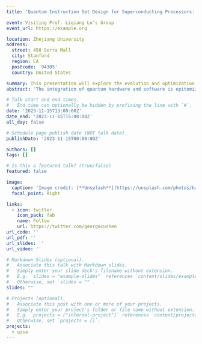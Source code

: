 ```yaml
---
title: 'Quantum Instruction Set Design for Superconducting Processors: A Computer Science Perspective'

event: Visiting Prof. Liqiang Lu's Group
event_url: https://example.org

location: Zhejiang University
address:
  street: 450 Serra Mall
  city: Stanford
  region: CA
  postcode: '94305'
  country: United States

summary: This presentation will explore the evolution and optimization of quantum instruction sets, focusing on achieving high-fidelity execution and streamlining quantum algorithm programming.
abstract: 'The integration of quantum hardware and software is epitomized by the quantum instruction set, yet a tangible disconnect persists in translating theoretical quantum operations into practical instructions for algorithm deployment and their subsequent realization on actual quantum hardware. This presentation will explore the evolution and optimization of quantum instruction sets, focusing on achieving high-fidelity execution and streamlining quantum algorithm programming. We will specifically examine a range of effective strategies for executing single- and two-qubit operations, which promise to substantially elevate system performance. Additionally, we will highlight the extensive opportunities available for future advancements in the architecture of quantum instruction sets.'

# Talk start and end times.
#   End time can optionally be hidden by prefixing the line with `#`.
date: '2023-11-15T13:00:00Z'
date_end: '2023-11-15T15:00:00Z'
all_day: false

# Schedule page publish date (NOT talk date).
publishDate: '2023-11-15T00:00:00Z'

authors: []
tags: []

# Is this a featured talk? (true/false)
featured: false

image:
  caption: 'Image credit: [**Unsplash**](https://unsplash.com/photos/bzdhc5b3Bxs)'
  focal_point: Right

links:
  - icon: twitter
    icon_pack: fab
    name: Follow
    url: https://twitter.com/georgecushen
url_code: ''
url_pdf: ''
url_slides: ''
url_video: ''

# Markdown Slides (optional).
#   Associate this talk with Markdown slides.
#   Simply enter your slide deck's filename without extension.
#   E.g. `slides = "example-slides"` references `content/slides/example-slides.md`.
#   Otherwise, set `slides = ""`.
slides: ""

# Projects (optional).
#   Associate this post with one or more of your projects.
#   Simply enter your project's folder or file name without extension.
#   E.g. `projects = ["internal-project"]` references `content/project/deep-learning/index.md`.
#   Otherwise, set `projects = []`.
projects:
  - qisa
---
```

